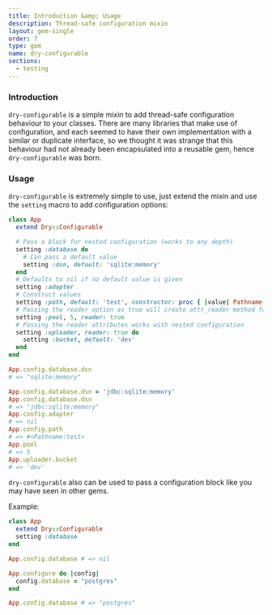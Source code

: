 ```yaml
---
title: Introduction &amp; Usage
description: Thread-safe configuration mixin
layout: gem-single
order: 7
type: gem
name: dry-configurable
sections:
  - testing
---
```


### Introduction

`dry-configurable` is a simple mixin to add thread-safe configuration behaviour to your classes. There are many libraries that make use of configuration, and each seemed to have their own implementation with a similar or duplicate interface, so we thought it was strange that this behaviour had not already been encapsulated into a reusable gem, hence `dry-configurable` was born.

### Usage

`dry-configurable` is extremely simple to use, just extend the mixin and use the `setting` macro to add configuration options:

```ruby
class App
  extend Dry::Configurable

  # Pass a block for nested configuration (works to any depth)
  setting :database do
    # Can pass a default value
    setting :dsn, default: 'sqlite:memory'
  end
  # Defaults to nil if no default value is given
  setting :adapter
  # Construct values
  setting :path, default: 'test', constructor: proc { |value| Pathname(value) }
  # Passing the reader option as true will create attr_reader method for the class
  setting :pool, 5, reader: true
  # Passing the reader attributes works with nested configuration
  setting :uploader, reader: true do
    setting :bucket, default: 'dev'
  end
end

App.config.database.dsn
# => "sqlite:memory"

App.config.database.dsn = 'jdbc:sqlite:memory'
App.config.database.dsn
# => "jdbc:sqlite:memory"
App.config.adapter
# => nil
App.config.path
# => #<Pathname:test>
App.pool
# => 5
App.uploader.bucket
# => 'dev'
```

`dry-configurable` also can be used to pass a configuration block like you may have seen in
other gems. 

Example:

```ruby
class App
  extend Dry::Configurable
  setting :database
end

App.config.database # => nil

App.configure do |config|
  config.database = "postgres"
end

App.config.database # => "postgres"
```
